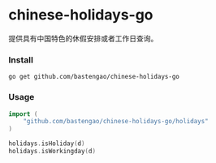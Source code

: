 # chinese-holidays-go

提供具有中国特色的休假安排或者工作日查询。

### Install

    go get github.com/bastengao/chinese-holidays-go


### Usage

```go
import (
    "github.com/bastengao/chinese-holidays-go/holidays"
)

holidays.isHoliday(d)
holidays.isWorkingday(d)
```